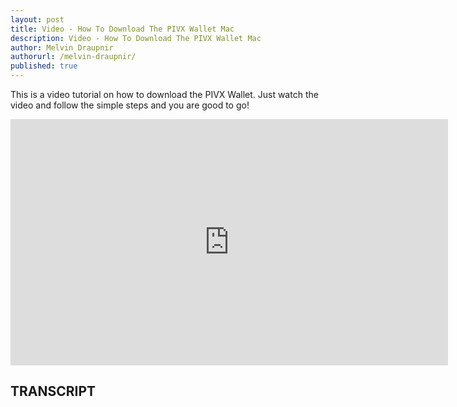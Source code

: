 ```yaml
---
layout: post
title: Video - How To Download The PIVX Wallet Mac
description: Video - How To Download The PIVX Wallet Mac
author: Melvin Draupnir
authorurl: /melvin-draupnir/
published: true
---
```


<p>This is a video tutorial on how to download the PIVX Wallet. Just watch the video and follow the simple steps and you are good to go!</p>

<center><iframe width="700" height="394" src="https://www.youtube.com/embed/-_FynDZhl6M" frameborder="0" allowfullscreen></iframe></center>

<h2>TRANSCRIPT</h2>
